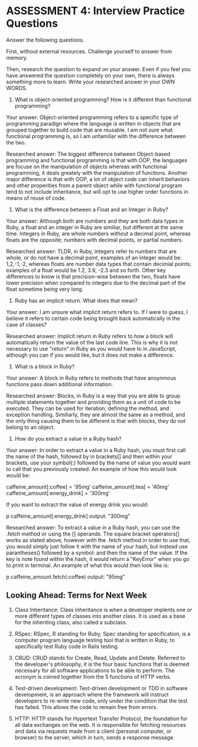 # ASSESSMENT 4: Interview Practice Questions

Answer the following questions.

First, without external resources. Challenge yourself to answer from memory.

Then, research the question to expand on your answer. Even if you feel you have answered the question completely on your own, there is always something more to learn. Write your researched answer in your OWN WORDS.

1. What is object-oriented programming? How is it different than functional programming?

Your answer: Object-oriented programming refers to a specific type of programming paradign where the language is written in objects that are grouped together to build code that are reusable. I am not sure what functional programming is, so I am unfamiliar with the difference between the two.

Researched answer: The biggest difference between Object-based programming and functional programming is that with OOP, the languages are focuse on the manipulation of objects whereas with functional programming, it deals greately with the manipulation of functions. Another major difference is that with OOP, a lot of object code can inherit behaviors and other properities from a parent object while with functional program tend to not include inheritance, but will opt to use higher order functions in means of reuse of code.

1. What is the difference between a Float and an Integer in Ruby?

Your answer: Although both are numbers and they are both data types in Ruby, a float and an integer in Ruby are similiar, but different at the same time. Integers in Ruby, are whole numbers without a decimal point, whereas floats are the opposite; numbers with decimal points, or partial numbers.

Researched answer: TLDR, in Ruby, integers refer to numbers that are whole, or do not have a decimal point, examples of an integer would be: 1,2,-1,-2, whereas floats are number data types that contain decimial points; examples of a float would be 1.2, 3.9, -2.3 and so forth. Other key differences to know is that precision-wise between the two, floats have lower precision when compared to integers due to the decimal part of the float sometime being very long.

1. Ruby has an implicit return. What does that mean?

Your answer: I am unsure what implicit return refers to. If I were to guess, I believe it refers to certain code being brought back automatically in the case of classes?

Researched answer: Implicit return in Ruby refers to how a block will automatically return the value of the last code line. This is why it is not necessary to use "return" in Ruby as you would have to in JavaScript, although you can if you would like, but it does not make a difference.

1. What is a block in Ruby?

Your answer: A block in Ruby refers to methods that have anoynmous functions pass down additional information.

Researched answer: Blocks, in Ruby is a way that you are able to group multiple statements together and providing them as a unit of code to be executed. They can be used for iteration, defining the method, and exception handling. Similiarly, they are almost the same as a method, and the only thing causing them to be different is that with blocks, they do not belong to an object.

1. How do you extract a value in a Ruby hash?

Your answer: In order to extract a value in a Ruby hash, you must first call the name of the hash, followed by in brackets[] and then within your brackets, use your symbol(:) followed by the name of value you would want to call that you previously created. An example of how this would look would be:

caffeine_amount[:coffee] = '95mg'
caffeine_amount[:tea] = '40mg' 
caffeine_amount[:energy_drink] = '300mg'

If you want to extract the value of energy drink you would:

p caffeine_amount[:energy_drink]
output: "300mg"

Researched answer: To extract a value in a Ruby hash, you can use the .fetch method or using the [] operands. The square bracket operators[] works as stated above, however with the .fetch method in order to use that, you would simply just follow it with the name of your hash, but instead use parantheses() followed by a symbol: and then the name of the value. If the key is note found within the hash, it would return a "KeyError" when you go to print in terminal. An example of what this would then look like is:

p caffeine_amount.fetch(:coffee)
output: "95mg"

## Looking Ahead: Terms for Next Week

1. Class Inheritance: Class inheritance is when a developer implents one or more different types of classes into another class. It is used as a base for the inheriting class, also called a subclass.

2. RSpec: RSpec, R standing for Ruby, Spec standing for specification, is a computer program language testing tool that is written in Ruby, to specifically test Ruby code in Rails testing.

3. CRUD: CRUD stands for Create, Read, Update and Delete. Referred to the developer's philosophy, it is the four basic functions that is deemed necessary for all software applications to be able to perform. The acronym is coined together from the 5 functions of HTTP verbs.

4. Test-driven development: Test-driven development or TDD in software development, is an approach where the framework will instruct developers to re-write new code, only under the condition that the test has failed. This allows the code to remain free from errors.

5. HTTP: HTTP stands for Hypertext Transfer Protocol, the foundation for all data exchanges on the web. It is responsible for fetching resources and data via requests made from a client (personal computer, or browser) to the server, which in turn, sends a response message.
